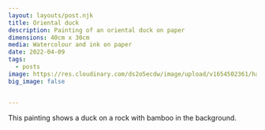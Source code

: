 ```yaml
---
layout: layouts/post.njk
title: Oriental duck
description: Painting of an oriental duck on paper
dimensions: 40cm x 30cm
media: Watercolour and ink on paper
date: 2022-04-09
tags:
  - posts
image: https://res.cloudinary.com/ds2o5ecdw/image/upload/v1654502361/han_min/duckonrock.jpg
big_image: false


---
```


This painting shows a duck on a rock with bamboo in the background. 